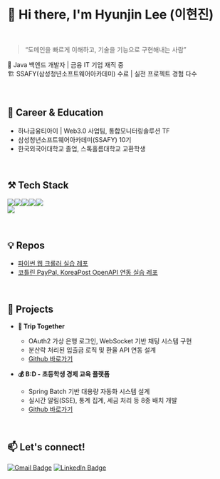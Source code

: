 # 👋 Hi there, I'm Hyunjin Lee (이현진)

<br>

> “도메인을 빠르게 이해하고, 기술을 기능으로 구현해내는 사람”

🚀 Java 백엔드 개발자 | 금융 IT 기업 재직 중  
🏗 SSAFY(삼성청년소프트웨어아카데미) 수료 | 실전 프로젝트 경험 다수

<br>

## 💼 Career & Education
- 하나금융티아이 | Web3.0 사업팀, 통합모니터링솔루션 TF
- 삼성청년소프트웨어아카데미(SSAFY) 10기
- 한국외국어대학교 졸업, 스톡홀름대학교 교환학생

<br>

## ⚒️ Tech Stack
<img src="https://img.shields.io/badge/Python 3.12-3776AB?style=for-the-badge&logo=python&logoColor=white"><img src="https://img.shields.io/badge/Requests-506365?style=for-the-badge&logo=Requests&logoColor=white"><img src="https://img.shields.io/badge/BeautifulSoup4-EF3F56?style=for-the-badge&logo=BeautifulSoup4&logoColor=white"><img src="https://img.shields.io/badge/Apache Kafka-231F20?style=for-the-badge&logo=apachekafka&logoColor=white"><img src="https://img.shields.io/badge/docker-2496ED?style=for-the-badge&logo=docker&logoColor=white"><br>
<img src="https://img.shields.io/badge/kotlin 1.9-7F52FF?style=for-the-badge&logo=kotlin&logoColor=white">

<br>

## 💡 Repos
- [파이썬 웹 크롤러 실습 레포](https://github.com/hgene2452/web_crawler_study/tree/main)
- [코틀린 PayPal, KoreaPost OpenAPI 연동 실습 레포](https://github.com/hgene2452/paypal_krpost)

<br>

## 📌 Projects
- **🧳 Trip Together**
    - OAuth2 가상 은행 로그인, WebSocket 기반 채팅 시스템 구현
    - 분산락 처리된 입출금 로직 및 환율 API 연동 설계
    - [Github 바로가기](https://github.com/SSAFY-A309/Trip-Together?tab=readme-ov-file)

- **💰 B:D - 초등학생 경제 교육 플랫폼**
    - Spring Batch 기반 대용량 자동화 시스템 설계
    - 실시간 알림(SSE), 통계 집계, 세금 처리 등 8종 배치 개발
    - [Github 바로가기](https://github.com/MJBae327/B-D?tab=readme-ov-file)

<br>

## 📫 Let's connect!
[![Gmail Badge](https://img.shields.io/badge/-your_email_here@gmail.com-c14438?style=flat&logo=Gmail&logoColor=white)](mailto:hgene0929@gmail.com)
[![LinkedIn Badge](https://img.shields.io/badge/-LinkedIn_Profile-blue?style=flat&logo=Linkedin&logoColor=white)](https://www.linkedin.com/in/hyeonjin-lee-775027262/)

